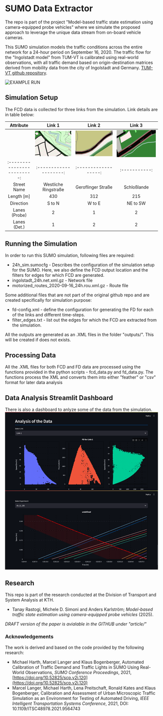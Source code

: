 # SUMO Data Extractor

The repo is part of the project "Model-based traffic state estimation using camera-equipped probe vehicles" where we simulate the proposed approach to leverage the unique data stream from on-board vehicle cameras.

This SUMO simulation models the traffic conditions across the entire network for a 24-hour period on September 16, 2020. The traffic flow for the "Ingolstadt model" from TUM-VT is calibrated using real-world observations, with all traffic demand based on origin-destination matrices derived from mobility data from the city of Ingolstadt and Germany. [TUM-VT github repository](https://github.com/TUM-VT/sumo_ingolstadt/tree/main). 

![EXAMPLE RUN](images/recording.gif)

## Simulation Setup
The FCD data is collected for three links from the simulation. Link details are in table below: 

|       **Attribute**       	|      **Link 1**      	|     **Link 2**     	|  **Link 3** 	|
|:-------------------------:	|:--------------------:	|:------------------:	|:-----------:	|
|                             | ![LINK 1](images/Link1.png)| ![LINK 2](images/Link2.png)| ![LINK 3](images/Link3.png)           	|
|:-------------------------:	|:--------------------:	|:------------------:	|:-----------:	|
| Street Name               	| Westliche Ringstraße 	| Geroflinger Straße 	| Schloßlande 	|
| Length [m]                	| 430                  	| 312                	| 215         	|
| Direction                 	| S to N               	| W to E             	| NE to SW    	|
| Lanes (Probe)             	| 2                    	| 1                  	| 2           	|
| Lanes (Det.)              	| 1                    	| 2                  	| 2           	|

## Running the Simulation
In order to run this SUMO simulation, following files are required: 

 - 24h_sim.sumocfg  - Describes the configuration of the simulation setup for the SUMO. Here, we also define the FCD output location and the filters for edges for which FCD are generated.
 - ingolstadt_24h.net.xml.gz  - Network file
 - motorized_routes_2020-09-16_24h.rou.xml.gz  -  Route file
 
 Some additional files that are not part of the original github repo and are created specifically for simulation purpose: 
 
 - fd-config.xml -  define the configuration for generating the FD for each of the links and different time-steps.
 - filter_edges.txt - list out the edges for which the FCD are extracted from the simulation.
 
 All the outputs are generated as an .XML files in the folder "outputs/". This will be created if does not exists. 

## Processing Data
All the .XML files for both FCD and FD data are processed using the functions provided in the python scripts - fcd_data.py and fd_data.py. The functions process the XML and converts them into either "feather" or "csv" format for later data analysis

## Data Analysis Streamlit Dashboard
There is also a dashboard to anlyze some of the data from the simulation.
![Dashboard](images/dashboard.png)


## Research
This repo is part of the research conducted at the Division of Transport and System Analysis at KTH.

 - Tanay Rastogi, Michele D. Simoni and Anders Karlström; *Model-based traffic state estimation using camera-equipped probe vehicles* (2025).

*DRAFT version of the paper is avialable in the GITHUB under "article/"*

### Acknowledgements
The work is derived and based on the code provided by the following research: 

 - Michael Harth, Marcel Langer and Klaus Bogenberger, Automated
   Calibration of Traffic Demand and Traffic Lights in SUMO Using
   Real-World Observations, _SUMO Conference Proceedings_, 2021,
   [https://doi.org/10.52825/scp.v2i.120](https://doi.org/10.52825/scp.v2i.120)
 - Marcel Langer, Michael Harth, Lena Preitschaft, Ronald Kates and
   Klaus Bogenberger, Calibration and Assessment of Urban Microscopic
   Traffic Simulation as an Environment for Testing of Automated
   Driving, _IEEE Intelligent Transportation Systems Conference_, 2021,
   DOI: 10.1109/ITSC48978.2021.9564743

